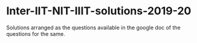 # Inter-IIT-NIT-IIIT-solutions-2019-20
Solutions arranged as the questions available in the google doc of the questions for the same.
